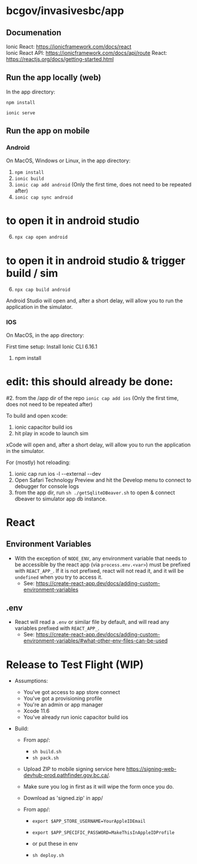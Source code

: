 # bcgov/invasivesbc/app


## Documenation

Ionic React: https://ionicframework.com/docs/react  
Ionic React API: https://ionicframework.com/docs/api/route
React: https://reactjs.org/docs/getting-started.html


## Run the app locally (web)

In the app directory:

```
npm install

ionic serve
```

## Run the app on mobile

### Android

On MacOS, Windows or Linux, in the app directory:

1. `npm install`
2. `ionic build`
3. `ionic cap add android` (Only the first time, does not need to be repeated after)
5. `ionic cap sync android`
# to open it in android studio
6. `npx cap open android`
# to open it in android studio & trigger build / sim
6. `npx cap build android`

Android Studio will open and, after a short delay, will allow you to run the application in the simulator.


### IOS

On MacOS, in the app directory:

First time setup:
Install Ionic CLI 6.16.1
1. npm install
# edit: this should already be done:
#2. from the /app dir of the repo `ionic cap add ios` (Only the first time, does not need to be repeated after)

To build and open xcode:
1. ionic capacitor build ios
2. hit play in xcode to launch sim

xCode will open and, after a short delay, will allow you to run the application in the simulator.

For (mostly) hot reloading:
1. ionic cap run ios -l --external --dev
2. Open Safari Technology Preview and hit the Develop menu to connect to debugger for console logs
3. from the app dir, run `sh ./getSqliteDBeaver.sh` to open & connect dbeaver to simulator app db instance.


# React

## Environment Variables
- With the exception of `NODE_ENV`, any environment variable that needs to be accessible by the react app (via `process.env.<var>`) must be prefixed with `REACT_APP_`.  If it is not prefixed, react will not read it, and it will be `undefined` when you try to access it.
  - See: https://create-react-app.dev/docs/adding-custom-environment-variables

## .env
- React will read a `.env` or similar file by default, and will read any variables prefixed with `REACT_APP_`.
  - See: https://create-react-app.dev/docs/adding-custom-environment-variables/#what-other-env-files-can-be-used

# Release to Test Flight (WIP)

- Assumptions:  
	- You've got access to app store connect
	- You've got a provisioning profile
	- You're an admin or app manager
	- Xcode 11.6
	- You've already run ionic capacitor build ios

- Build: 
	- From app/:
		- `sh build.sh`
		- `sh pack.sh`

	- Upload ZIP to mobile signing service here https://signing-web-devhub-prod.pathfinder.gov.bc.ca/.  
	- Make sure you log in first as it will wipe the form once you do.
	- Download as 'signed.zip' in app/

	- From app/:
        - `export $APP_STORE_USERNAME=YourAppleIDEmail`
		- `export $APP_SPECIFIC_PASSWORD=MakeThisInAppleIDProfile`
		- or put these in env
 	
		- `sh deploy.sh`

